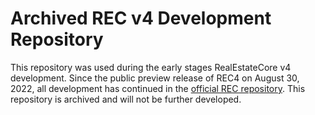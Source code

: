 # Archived REC v4 Development Repository

This repository was used during the early stages RealEstateCore v4 development. Since the public preview release of REC4 on August 30, 2022, all development has continued in the [official REC repository](https://github.com/RealEstateCore/rec). This repository is archived and will not be further developed.
